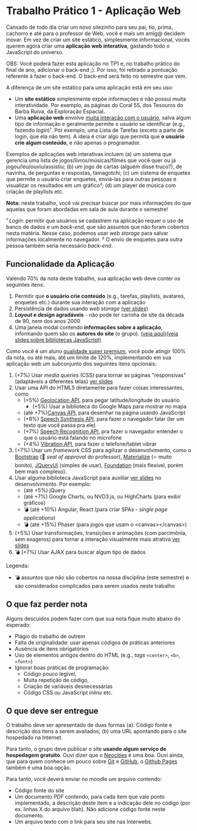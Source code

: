 # Trabalho Prático 1 - Aplicação Web

Cansado de todo dia criar um novo sitezinho para seu pai, tio, prima,
cachorro e até para o professor de Web, você e mais um amig@ decidem
inovar. Em vez de criar um site estático, simplesmente informacional, vocês
querem agora criar uma **aplicação web interativa**, gastando todo o
JavaScript do universo.

OBS: Você poderá fazer esta aplicação no TP1 e, no trabalho prático do final de ano, adicionar o back-end ;).  Por isso, foi retirado a pontuação referente à fazer o back-end. O back-end será feito no semestre que vem.

A diferença de um site estático para uma aplicação está em seu uso:

- Um **site estático** simplesmente expõe informações e não possui
  muita interatividade. Por exemplo, as páginas do Coral 55, dos Tesouros
  do Barba Ruiva, da Exploração Espacial.
- Uma **aplicação web** envolve <u>muita interação com o usuário</u>,
  salva algum tipo de informação e geralmente permite o usuário se
  identificar (e.g., fazendo _login_)¹. Por exemplo, uma Lista de Tarefas
  (exceto a parte de login, que ela não tem). A ideia é criar algo que
  permita que **o usuário crie algum conteúdo**, e não apenas o programador.

Exemplos de aplicações web interativas incluem (a) um sistema que gerencia uma
lista de jogos/livros/músicas/filmes que você quer ou já
jogou/leu/ouviu/assistiu; (b) um jogo de cartas (alguém disse truco?), de
navinha, de perguntas e respostas, tamagotchi; (c) um sistema de enquetes
que permite o usuário criar enquetes, enviá-las para outras pessoas e
visualizar os resultados em um gráfico²; (d) um player de música com criação de playlists etc.

**Nota:** neste trabalho, você vai precisar buscar por mais informações
do que aquelas que foram abordadas em sala de aula durante o semestre!

¹ _Login_: permitir que usuários se cadastrem na aplicação requer o uso de
banco de dados e um _back-end_, que são assuntos que não foram cobertos
nesta matéria. Nesse caso, podemos usar _web storage_ para salvar informações
localmente no navegador.
² O envio de enquetes para outra pessoa também seria necessário _back-end_.

## Funcionalidade da Aplicação

Valendo 70% da nota deste trabalho, sua aplicação web deve conter os
seguintes itens:

1. Permitir que **o usuário crie conteúdo** (e.g., tarefas, playlists,
   avatares, enquetes etc.) durante sua interação com a aplicação
1. Persistência de dados usando _web storage_ [(ver slides)](https://fegemo.github.io/cefet-front-end/classes/js5)
1. **_Layout_ e _design_ agradáveis** - não pode ter carinha de site da década de 90, nem dos anos 2000
1. Uma janela modal contendo **informações sobre a aplicação**, informando
   quem são os **autores do site** (o grupo). [(veja aqui)](https://jqueryui.com/dialog/#modal-message)[(veja slides sobre bibliotecas JavaScript)](https://fegemo.github.io/cefet-front-end/classes/js6)

Como você é um aluno [qualidade super premium][superpremium], você
pode atingir 100% da nota, ou até mais, até um limite de 120%, implementando
em sua aplicação web um subconjunto dos seguintes itens opcionais:

1. (+7%) Usar _media queries_ (CSS) para tornar as páginas "responsivas"
   (adaptáveis a diferentes telas) [ver slides](https://fegemo.github.io/cefet-front-end/classes/css7)
1. Usar uma API do HTML5 diretamente para fazer coisas interessantes, como
   - (+5%) [Geolocation API][geolocation], para pegar latitude/longitude do
     usuário
     - (+5%) Usar a biblioteca do Google Maps para mostrar no mapa
   - (até +7%)[Canvas API][canvas], para desenhar na página usando JavaScript
   - (+8%) [Speech Synthesis API][synthesis], para fazer o navegador falar
     (ler um texto que você passa pra ele)
   - (+7%) [Speech Recognition API][recognition], pra fazer o navegador entender
     o que o usuário está falando no microfone
   - (+4%) [Vibration API][vibration], para fazer o telefone/tablet vibrar
1. (+7%) Usar um _framework_ CSS para agilizar o desenvolvimento, como o
   [Bootstrap][bootstrap] (:star2: _seal of approval_ do professor),
   [Materialize][materialize] (:star: muito bonito),
   [JQueryUI][jqueryui] (simples de usar),
   [Foundation][foundation] (mais flexível, porém bem mais complexo).
1. Usar alguma biblioteca JavaScript para auxiliar [ver slides](https://fegemo.github.io/cefet-front-end/classes/js6)
   no desenvolvimento. Por exemplo:
   - (até +5%) jQuery
   - (até +7%) Google Charts, ou NVD3.js, ou HighCharts (para exibir gráficos)
   - :bomb: (até +10%) Angular, React (para criar SPAs - _single
     page applications_)
   - :bomb: (até +15%) Phaser (para jogos que usam o &lt;canvas&gt;&lt;/canvas&gt;)
1. (+5%) Usar transformações, transições e animações (com parcimônia,
   sem exageros) para tornar a interação visualmente mais atrativa [ver slides](https://fegemo.github.io/cefet-front-end/classes/css6)
1. :bomb: (+7%) Usar AJAX para buscar algum tipo de dados

Legenda:
- :bomb: assuntos que não são cobertos na nossa disciplina (este semestre) e são considerados complicados para serem usados neste trabalho

[superpremium]: https://www.youtube.com/watch?v=4CooiNDnPHI
[geolocation]: http://fegemo.github.io/cefet-web/classes/js5/#5
[canvas]: http://fegemo.github.io/cefet-web/classes/js5/#17
[synthesis]: https://developer.mozilla.org/en-US/docs/Web/API/SpeechSynthesis
[recognition]: https://developer.mozilla.org/pt-BR/docs/Web/API/SpeechRecognition
[bootstrap]: http://getbootstrap.com/
[materialize]: http://materializecss.com/
[foundation]: https://foundation.zurb.com/
[jqueryui]: https://jqueryui.com/
[vibration]: https://googlechrome.github.io/samples/vibration/
## O que faz **perder nota**

Alguns descuidos podem fazer com que sua nota fique muito abaixo do esperado:
- Plágio do trabalho de outrem
- Falta de originalidade: usar apenas códigos de práticas anteriores
- Ausência de itens obrigatórios
- Uso de elementos antigos dentro do HTML (e.g., _tags_ `<center>`, `<b>`,
  `<font>`)
- Ignorar boas práticas de programação:
  - Código pouco legível,
  - Muita repetição de código,
  - Criação de variáveis desnecessárias
  - Código CSS ou JavaScript _inline_ etc.

## O que deve ser **entregue**

O trabalho deve ser apresentado de duas formas (a): Código fonte e descrição dos itens a serem avaliados; (b) uma URL apontando para o site hospedado na Internet.

Para tanto, o grupo deve publicar o site
**usando algum serviço de hospedagem gratuito**. Ouvi dizer que o
[Neocities][neocities] é uma boa. Ouvi ainda, que para quem conhece um pouco
sobre [Git][git] e [GitHub][github], o [Github Pages][gh-pages] também é
uma boa opção.

Para tanto, você deverá enviar no moodle um arquivo contendo:

- Código fonte do site
- Um documento *PDF* contendo, para cada item que vale ponto implementado, a descrição deste item e a indicação dele no código (por ex. linhas X do arquivo blah). Não adicione código fonte neste documento.  
- Um arquivo texto com o link para seu site nas Interwebs.




[neocities]: https://neocities.org/
[git]: https://git-scm.com/
[github]: https://github.com/
[gh-pages]: https://pages.github.com/
